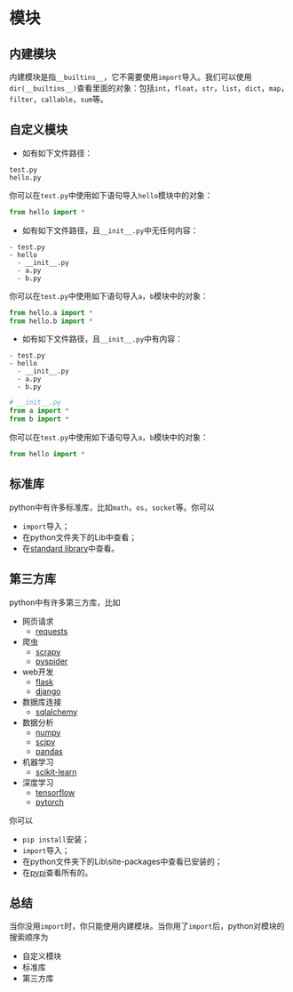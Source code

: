 # 模块

## 内建模块

内建模块是指`__builtins__`，它不需要使用`import`导入。我们可以使用`dir(__builtins__)`查看里面的对象：包括`int`，`float`，`str`，`list`，`dict`，`map`，`filter`，`callable`，`sum`等。

## 自定义模块

- 如有如下文件路径：

```
test.py
hello.py
```

你可以在`test.py`中使用如下语句导入`hello`模块中的对象：

```python
from hello import *
```

- 如有如下文件路径，且`__init__.py`中无任何内容：

```
- test.py
- hello
  - __init__.py
  - a.py
  - b.py
```

你可以在`test.py`中使用如下语句导入`a`，`b`模块中的对象：

```python
from hello.a import *
from hello.b import *
```

- 如有如下文件路径，且`__init__.py`中有内容：

```
- test.py
- hello
  - __init__.py
  - a.py
  - b.py
```

```python
# __init__.py
from a import *
from b import *
```

你可以在`test.py`中使用如下语句导入`a`，`b`模块中的对象：

```python
from hello import *
```

## 标准库

python中有许多标准库，比如`math`，`os`，`socket`等。你可以

- `import`导入；
- 在python文件夹下的Lib中查看；
- 在[standard library](https://docs.python.org/2/library/index.html)中查看。

## 第三方库

python中有许多第三方库，比如

- 网页请求
  - [requests](https://github.com/requests/requests)
- 爬虫
  - [scrapy](https://github.com/scrapy/scrapy)
  - [pyspider](https://github.com/binux/pyspider)
- web开发
  - [flask](https://github.com/pallets/flask)
  - [django](https://github.com/django/django)
- 数据库连接
  - [sqlalchemy](https://github.com/zzzeek/sqlalchemy)
- 数据分析
  - [numpy](https://github.com/numpy/numpy)
  - [scipy](https://github.com/scipy/scipy)
  - [pandas](https://github.com/pandas-dev/pandas)
- 机器学习
  - [scikit-learn](https://github.com/scikit-learn/scikit-learn)
- 深度学习
  - [tensorflow](https://github.com/tensorflow/tensorflow)
  - [pytorch](https://github.com/pytorch/pytorch)
  
你可以

- `pip install`安装；
- `import`导入；
- 在python文件夹下的Lib\site-packages中查看已安装的；
- 在[pypi](https://pypi.python.org/pypi)查看所有的。

## 总结

当你没用`import`时，你只能使用内建模块。当你用了`import`后，python对模块的搜索顺序为

- 自定义模块
- 标准库
- 第三方库